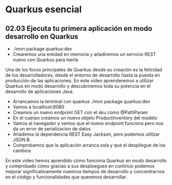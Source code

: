 # Quarkus esencial
## 02.03 Ejecuta tu primera aplicación en modo desarrollo en Quarkus
* ./mvn package quarkus:dev
* Crearemos una entidad en memoria y añadiremos un servicio REST nuevo con Quarkus para leerla

Una de los focos principales de Quarkus desde su creación es la felicidad de los desarrolladores, desde el
entorno de desarrollo hasta la puesta en producción de las aplicaciones.
En este video aprenderemos a utilizar Quarkus en modo desarrollo y descubriremos toda su potencia en el desarrollo de
aplicaciones Java.

* Arrancamos la terminal con quarkus ./mvn package quarkus:dev
* Vamos a localhost:8080  
* Creamos un nuevo endpoint GET con el sku como @PathParam
* En el cuerpo creamos un nuevo objeto ProductInventory del modelo
* Vamos al navegador y vemos que el nuevo endpoint funciona pero nos da un error de serializacion de datos
* Añadimos la dependencia REST Easy Jackson, pero podemos utilizar JSON B.  
* Comprobamos que la aplicación arranca sola y que el despliegue de los cambios

En este video hemos aprendido cómo funciona Quarkus en modo desarrollo y comprobado cómo gracias a sus desploegues en continuo
podemos mejorar significativamente nuestros tiempos de desarrollo y concentrarnos en el código y funcionalidades que
queremos desarrollar.
  

